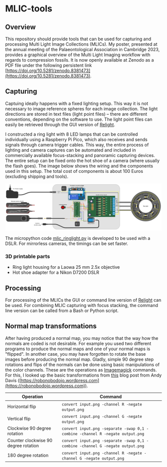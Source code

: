 # MLIC-tools

## Overview
This repository should provide tools that can be used for capturing and processing Multi Light Image Collections (MLICs). My poster, presented at the annual meeting of the Palaeontological Association in Cambridge 2023, provides a graphical overview of the Multi Light Imaging workflow with regards to compression fossils. It is now openly available at Zenodo as a PDF file under the following persistent link [https://doi.org/10.5281/zenodo.8381473](https://doi.org/10.5281/zenodo.8381473).

## Capturing
Captuing ideally happens with a fixed lighting setup. This way it is not necessary to image reference spheres for each image collection. The light directions are stored in text files (light point files) – there are different conventions, depending on the software to use.
The light point files can easily be retrieved through the GUI version of [Relight](https://github.com/cnr-isti-vclab/relight).

I constructed a ring light with 8 LED lamps that can be controlled individually using a Raspberry Pi Pico, which also receives and sends signals through camera trigger cables. This way, the entire process of lighting and camera captures can be automated and included in commercially available focus-stacking and panoramic capturing devices.
The entire setup can be fixed onto the hot shoe of a camera (where usually the flash goes). The image below shows the wiring and the components used in this setup. The total cost of components is about 100 Euros (excluding shipping and tools).

![Wiring diagram](wiring_diagram.png)

The micropython code [mlic_ringlight.py](mlic_ringlight.py) is developed to be used with a DSLR. For mirrorless cameras, the timings can be set faster.

### 3D printable parts
- Ring light housing for a Laowa 25 mm 2.5x objective
- Hot shoe adapter for a Nikon D7200 DSLR

## Processing
For processing of the MLICs the GUI or command line version of [Relight](https://github.com/cnr-isti-vclab/relight) can be used. For combining MLIC capturing with focus stacking, the command line version can be called from a Bash or Python script.

## Normal map transformations
After having produced a normal map, you may notice that the way how the normals are coded is not desirable. For example you used two different programs to produce the normal maps and one of your normal maps is "flipped". In another case, you may have forgotten to rotate the base images before producing the normal map. Gladly, simple 90 degree step rotations and flips of the normals can be done using basic manipulations of the color channels. These are the operations as [Imagemagick](https://imagemagick.org/) commands. For this, I looked up the basic transformations from [this](https://robonobodojo.wordpress.com/2015/11/22/transforming-normal-maps/) blog post from Andy Davis ([https://robonobodojo.wordpress.com](https://robonobodojo.wordpress.com)).

| Operation | Command |
| --- | --- |
| Horizontal flip | `convert input.png -channel R -negate output.png` |
| Vertical flip | `convert input.png -channel G -negate output.png` |
| Clockwise 90 degree rotation | `convert input.png -separate -swap 0,1 -combine -channel R -negate output.png` |
| Counter clockwise 90 degree rotation| `convert input.png -separate -swap 0,1 -combine -channel G -negate output.png` |
| 180 degree rotation | `convert input.png -channel R -negate -channel G -negate output.png` |

